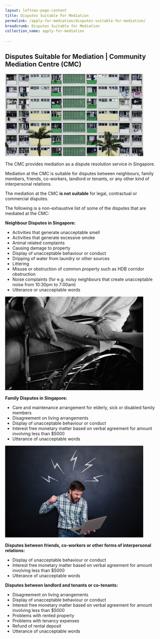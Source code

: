 ```yaml
---
layout: leftnav-page-content
title: Disputes Suitable For Mediation
permalink: /apply-for-mediation/disputes-suitable-for-mediation/
breadcrumb: Disputes Suitable for Mediation
collection_name: apply-for-mediation

---
```


<style>
 .image {width: 600px;}
 .image img {max-width: 100%;}
</style>

Disputes Suitable for Mediation | Community Mediation Centre (CMC)
---

<div class="image"><img src="/images/1525058166259.png/"></div>

The CMC provides mediation as a dispute resolution service in Singapore.

Mediation at the CMC is suitable for disputes between neighbours, family members, friends, co-workers, landlord or tenants, or any other kind of interpersonal relations.

The mediation at the CMC **is not suitable** for legal, contractual or commercial disputes. 

The following is a non-exhaustive list of some of the disputes that are mediated at the CMC:

**Neighbour Disputes in Singapore:**

* Activities that generate unacceptable smell
* Activities that generate excessive smoke
* Animal related complaints
* Causing damage to property
* Display of unacceptable behaviour or conduct
* Dripping of water from laundry or other sources
* Littering
* Misuse or obstruction of common property such as HDB corridor obstruction
* Noise complaints (for e.g. noisy neighbours that create unacceptable noise from 10:30pm to 7:00am)
* Utterance or unacceptable words

<div class="image"><img src="/images/1525058260813.png/"></div>

**Family Disputes in Singapore:**

* Care and maintenance arrangement for elderly, sick or disabled family members
* Disagreement on living arrangements
* Display of unacceptable behaviour or conduct
* Interest free monetary matter based on verbal agreement for amount involving less than $5000
* Utterance of unacceptable words

<div class="image"><img src="/images/1503990086253.jpg/"></div>

**Disputes between friends, co-workers or other forms of interpersonal relations:**

* Display of unacceptable behaviour or conduct
* Interest free monetary matter based on verbal agreement for amount involving less than $5000
* Utterance of unacceptable words

**Disputes between landlord and tenants or co-tenants:**
 
* Disagreement on living arrangements
* Display of unacceptable behaviour or conduct
* Interest free monetary matter based on verbal agreement for amount involving less than $5000
* Problems with rented property
* Problems with tenancy expenses
* Refund of rental deposit
* Utterance of unacceptable words
